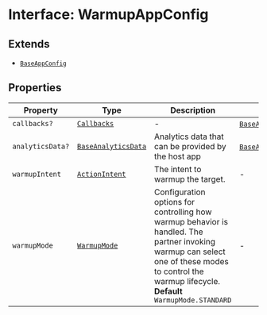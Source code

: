 # Interface: WarmupAppConfig

## Extends

- [`BaseAppConfig`](../../../DesignConfig.types/interfaces/BaseAppConfig.md)

## Properties

| Property | Type | Description | Inherited from |
| ------ | ------ | ------ | ------ |
| `callbacks?` | [`Callbacks`](../../../Callbacks.types/interfaces/Callbacks.md) | - | [`BaseAppConfig`](../../../DesignConfig.types/interfaces/BaseAppConfig.md).`callbacks` |
| `analyticsData?` | [`BaseAnalyticsData`](../../../AppConfig.types/type-aliases/BaseAnalyticsData.md) | Analytics data that can be provided by the host app | [`BaseAppConfig`](../../../DesignConfig.types/interfaces/BaseAppConfig.md).`analyticsData` |
| `warmupIntent` | [`ActionIntent`](../../../ActionIntent.types/type-aliases/ActionIntent.md) | The intent to warmup the target. | - |
| `warmupMode` | [`WarmupMode`](../../../AppConfig.types/enumerations/WarmupMode.md) | Configuration options for controlling how warmup behavior is handled. The partner invoking warmup can select one of these modes to control the warmup lifecycle. **Default** `WarmupMode.STANDARD` | - |
